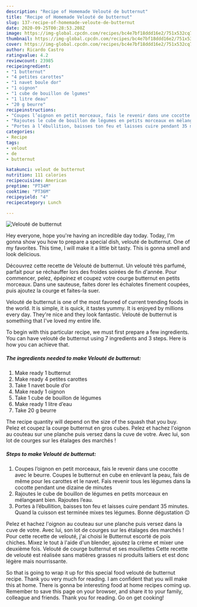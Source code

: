 ```yaml
---
description: "Recipe of Homemade Velouté de butternut"
title: "Recipe of Homemade Velouté de butternut"
slug: 137-recipe-of-homemade-veloute-de-butternut
date: 2020-09-25T00:28:53.208Z
image: https://img-global.cpcdn.com/recipes/bc4e7bf18ddd16e2/751x532cq70/veloute-de-butternut-photo-principale-de-la-recette.jpg
thumbnail: https://img-global.cpcdn.com/recipes/bc4e7bf18ddd16e2/751x532cq70/veloute-de-butternut-photo-principale-de-la-recette.jpg
cover: https://img-global.cpcdn.com/recipes/bc4e7bf18ddd16e2/751x532cq70/veloute-de-butternut-photo-principale-de-la-recette.jpg
author: Ricardo Castro
ratingvalue: 4.2
reviewcount: 23985
recipeingredient:
- "1 butternut"
- "4 petites carottes"
- "1 navet boule dor"
- "1 oignon"
- "1 cube de bouillon de lgumes"
- "1 litre deau"
- "20 g beurre"
recipeinstructions:
- "Coupes l’oignon en petit morceaux, fais le revenir dans une cocotte avec le beurre. Coupes le butternut en cube en enlevant la peau, fais de même pour les carottes et le navet. Fais revenir tous les légumes dans la cocotte pendant une dizaine de minutes"
- "Rajoutes le cube de bouillon de légumes en petits morceaux en mélangeant bien. Rajoutes l’eau."
- "Portes à l’ébullition, baisses ton feu et laisses cuire pendant 35 minutes. Quand la cuisson est terminée mixes tes légumes. Bonne dégustation 😉"
categories:
- Recipe
tags:
- velout
- de
- butternut

katakunci: velout de butternut 
nutrition: 111 calories
recipecuisine: American
preptime: "PT34M"
cooktime: "PT36M"
recipeyield: "4"
recipecategory: Lunch

---
```



![Velouté de butternut](https://img-global.cpcdn.com/recipes/bc4e7bf18ddd16e2/751x532cq70/veloute-de-butternut-photo-principale-de-la-recette.jpg)

Hey everyone, hope you're having an incredible day today. Today, I'm gonna show you how to prepare a special dish, velouté de butternut. One of my favorites. This time, I will make it a little bit tasty. This is gonna smell and look delicious.

Découvrez cette recette de Velouté de butternut. Un velouté très parfumé, parfait pour se réchauffer lors des froides soirées de fin d&#39;année. Pour commencer, pelez, épépinez et coupez votre courge butternut en petits morceaux. Dans une sauteuse, faites dorer les échalotes finement coupées, puis ajoutez la courge et faites-la suer.

Velouté de butternut is one of the most favored of current trending foods in the world. It is simple, it is quick, it tastes yummy. It is enjoyed by millions every day. They're nice and they look fantastic. Velouté de butternut is something that I've loved my entire life.


To begin with this particular recipe, we must first prepare a few ingredients. You can have velouté de butternut using 7 ingredients and 3 steps. Here is how you can achieve that.

<!--inarticleads1-->

##### The ingredients needed to make Velouté de butternut:

1. Make ready 1 butternut
1. Make ready 4 petites carottes
1. Take 1 navet boule d’or
1. Make ready 1 oignon
1. Take 1 cube de bouillon de légumes
1. Make ready 1 litre d’eau
1. Take 20 g beurre


The recipe quantity will depend on the size of the squash that you buy. Pelez et coupez la courge butternut en gros cubes. Pelez et hachez l&#39;oignon au couteau sur une planche puis versez dans la cuve de votre. Avec lui, son lot de courges sur les étalages des marchés ! 

<!--inarticleads2-->

##### Steps to make Velouté de butternut:

1. Coupes l’oignon en petit morceaux, fais le revenir dans une cocotte avec le beurre. Coupes le butternut en cube en enlevant la peau, fais de même pour les carottes et le navet. Fais revenir tous les légumes dans la cocotte pendant une dizaine de minutes
1. Rajoutes le cube de bouillon de légumes en petits morceaux en mélangeant bien. Rajoutes l’eau.
1. Portes à l’ébullition, baisses ton feu et laisses cuire pendant 35 minutes. Quand la cuisson est terminée mixes tes légumes. Bonne dégustation 😉


Pelez et hachez l&#39;oignon au couteau sur une planche puis versez dans la cuve de votre. Avec lui, son lot de courges sur les étalages des marchés ! Pour cette recette de velouté, j&#39;ai choisi le Butternut escorté de pois chiches. Mixez le tout à l&#39;aide d&#39;un blender, ajoutez la crème et mixer une deuxième fois. Velouté de courge butternut et ses mouillettes Cette recette de velouté est réalisée sans matières grasses ni produits laitiers et est donc légère mais nourrissante. 

So that is going to wrap it up for this special food velouté de butternut recipe. Thank you very much for reading. I am confident that you will make this at home. There is gonna be interesting food at home recipes coming up. Remember to save this page on your browser, and share it to your family, colleague and friends. Thank you for reading. Go on get cooking!
